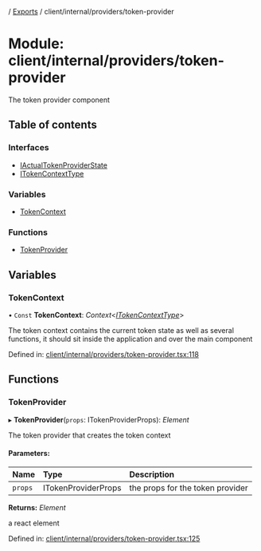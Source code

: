 [](../README.md) / [Exports](../modules.md) / client/internal/providers/token-provider

# Module: client/internal/providers/token-provider

The token provider component

## Table of contents

### Interfaces

- [IActualTokenProviderState](../interfaces/client_internal_providers_token_provider.iactualtokenproviderstate.md)
- [ITokenContextType](../interfaces/client_internal_providers_token_provider.itokencontexttype.md)

### Variables

- [TokenContext](client_internal_providers_token_provider.md#tokencontext)

### Functions

- [TokenProvider](client_internal_providers_token_provider.md#tokenprovider)

## Variables

### TokenContext

• `Const` **TokenContext**: *Context*<[*ITokenContextType*](../interfaces/client_internal_providers_token_provider.itokencontexttype.md)\>

The token context contains the current token state as well as several
functions, it should sit inside the application and over the main
component

Defined in: [client/internal/providers/token-provider.tsx:118](https://github.com/onzag/itemize/blob/3efa2a4a/client/internal/providers/token-provider.tsx#L118)

## Functions

### TokenProvider

▸ **TokenProvider**(`props`: ITokenProviderProps): *Element*

The token provider that creates the token context

#### Parameters:

Name | Type | Description |
:------ | :------ | :------ |
`props` | ITokenProviderProps | the props for the token provider   |

**Returns:** *Element*

a react element

Defined in: [client/internal/providers/token-provider.tsx:125](https://github.com/onzag/itemize/blob/3efa2a4a/client/internal/providers/token-provider.tsx#L125)
